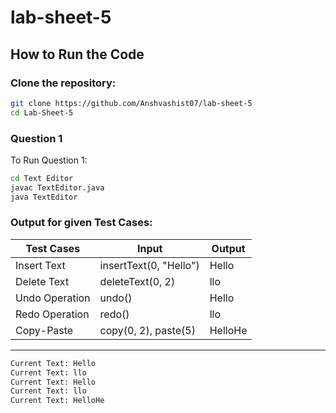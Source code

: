 # lab-sheet-5
## How to Run the Code

### Clone the repository:
```bash
git clone https://github.com/Anshvashist07/lab-sheet-5
cd Lab-Sheet-5
```
### Question 1
To Run Question 1:
```bash
cd Text Editor
javac TextEditor.java 
java TextEditor
```
### Output for given Test Cases:

| Test Cases      | Input     | Output      |
|-----------------|---------------|---------------|
|Insert Text | insertText(0, "Hello") |  Hello |
| Delete Text  |deleteText(0, 2)| llo |
| Undo Operation | undo()| Hello |
| Redo Operation  |redo()| llo |
| Copy-Paste | copy(0, 2), paste(5)| HelloHe |
------------------

```bash
Current Text: Hello
Current Text: llo
Current Text: Hello
Current Text: llo
Current Text: HelloHe
```
